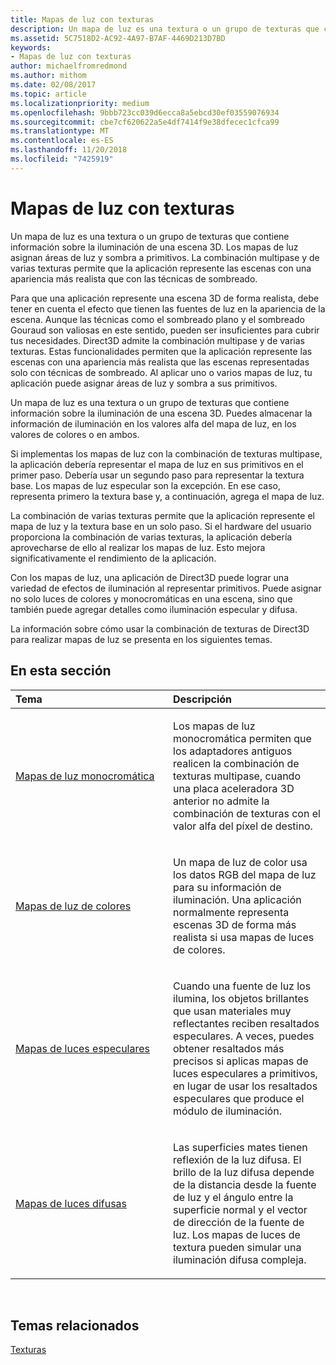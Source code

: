 ```yaml
---
title: Mapas de luz con texturas
description: Un mapa de luz es una textura o un grupo de texturas que contiene información sobre la iluminación de una escena 3D.
ms.assetid: 5C7518D2-AC92-4A97-B7AF-4469D213D7BD
keywords:
- Mapas de luz con texturas
author: michaelfromredmond
ms.author: mithom
ms.date: 02/08/2017
ms.topic: article
ms.localizationpriority: medium
ms.openlocfilehash: 9bbb723cc039d6ecca8a5ebcd30ef03559076934
ms.sourcegitcommit: cbe7cf620622a5e4df7414f9e38dfecec1cfca99
ms.translationtype: MT
ms.contentlocale: es-ES
ms.lasthandoff: 11/20/2018
ms.locfileid: "7425919"
---
```

# <a name="light-mapping-with-textures"></a>Mapas de luz con texturas


Un mapa de luz es una textura o un grupo de texturas que contiene información sobre la iluminación de una escena 3D. Los mapas de luz asignan áreas de luz y sombra a primitivos. La combinación multipase y de varias texturas permite que la aplicación represente las escenas con una apariencia más realista que con las técnicas de sombreado.

Para que una aplicación represente una escena 3D de forma realista, debe tener en cuenta el efecto que tienen las fuentes de luz en la apariencia de la escena. Aunque las técnicas como el sombreado plano y el sombreado Gouraud son valiosas en este sentido, pueden ser insuficientes para cubrir tus necesidades. Direct3D admite la combinación multipase y de varias texturas. Estas funcionalidades permiten que la aplicación represente las escenas con una apariencia más realista que las escenas representadas solo con técnicas de sombreado. Al aplicar uno o varios mapas de luz, tu aplicación puede asignar áreas de luz y sombra a sus primitivos.

Un mapa de luz es una textura o un grupo de texturas que contiene información sobre la iluminación de una escena 3D. Puedes almacenar la información de iluminación en los valores alfa del mapa de luz, en los valores de colores o en ambos.

Si implementas los mapas de luz con la combinación de texturas multipase, la aplicación debería representar el mapa de luz en sus primitivos en el primer paso. Debería usar un segundo paso para representar la textura base. Los mapas de luz especular son la excepción. En ese caso, representa primero la textura base y, a continuación, agrega el mapa de luz.

La combinación de varias texturas permite que la aplicación represente el mapa de luz y la textura base en un solo paso. Si el hardware del usuario proporciona la combinación de varias texturas, la aplicación debería aprovecharse de ello al realizar los mapas de luz. Esto mejora significativamente el rendimiento de la aplicación.

Con los mapas de luz, una aplicación de Direct3D puede lograr una variedad de efectos de iluminación al representar primitivos. Puede asignar no solo luces de colores y monocromáticas en una escena, sino que también puede agregar detalles como iluminación especular y difusa.

La información sobre cómo usar la combinación de texturas de Direct3D para realizar mapas de luz se presenta en los siguientes temas.

## <a name="span-idin-this-sectionspanin-this-section"></a><span id="in-this-section"></span>En esta sección


<table>
<colgroup>
<col width="50%" />
<col width="50%" />
</colgroup>
<thead>
<tr class="header">
<th align="left">Tema</th>
<th align="left">Descripción</th>
</tr>
</thead>
<tbody>
<tr class="odd">
<td align="left"><p><a href="monochrome-light-maps.md">Mapas de luz monocromática</a></p></td>
<td align="left"><p>Los mapas de luz monocromática permiten que los adaptadores antiguos realicen la combinación de texturas multipase, cuando una placa aceleradora 3D anterior no admite la combinación de texturas con el valor alfa del píxel de destino.</p></td>
</tr>
<tr class="even">
<td align="left"><p><a href="color-light-maps.md">Mapas de luz de colores</a></p></td>
<td align="left"><p>Un mapa de luz de color usa los datos RGB del mapa de luz para su información de iluminación. Una aplicación normalmente representa escenas 3D de forma más realista si usa mapas de luces de colores.</p></td>
</tr>
<tr class="odd">
<td align="left"><p><a href="specular-light-maps.md">Mapas de luces especulares</a></p></td>
<td align="left"><p>Cuando una fuente de luz los ilumina, los objetos brillantes que usan materiales muy reflectantes reciben resaltados especulares. A veces, puedes obtener resaltados más precisos si aplicas mapas de luces especulares a primitivos, en lugar de usar los resaltados especulares que produce el módulo de iluminación.</p></td>
</tr>
<tr class="even">
<td align="left"><p><a href="diffuse-light-maps.md">Mapas de luces difusas</a></p></td>
<td align="left"><p>Las superficies mates tienen reflexión de la luz difusa. El brillo de la luz difusa depende de la distancia desde la fuente de luz y el ángulo entre la superficie normal y el vector de dirección de la fuente de luz. Los mapas de luces de textura pueden simular una iluminación difusa compleja.</p></td>
</tr>
</tbody>
</table>

 

## <a name="span-idrelated-topicsspanrelated-topics"></a><span id="related-topics"></span>Temas relacionados


[Texturas](textures.md)

 

 




